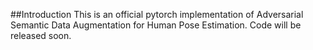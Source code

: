 ##Introduction
This is an official pytorch implementation of Adversarial Semantic Data Augmentation for Human Pose Estimation.
Code will be released soon.
